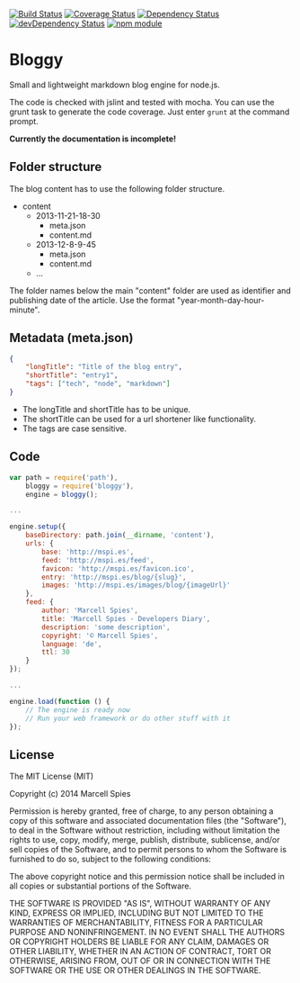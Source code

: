 [![Build Status](https://travis-ci.org/marcells/bloggy.png?branch=master)](https://travis-ci.org/marcells/bloggy)
[![Coverage Status](https://coveralls.io/repos/marcells/bloggy/badge.png?branch=master)](https://coveralls.io/r/marcells/bloggy?branch=master)
[![Dependency Status](https://david-dm.org/marcells/bloggy.png?theme=shields.io)](https://david-dm.org/marcells/bloggy)
[![devDependency Status](https://david-dm.org/marcells/bloggy/dev-status.png?theme=shields.io)](https://david-dm.org/marcells/bloggy#info=devDependencies)
[![npm module](https://badge.fury.io/js/bloggy.png)](http://badge.fury.io/js/bloggy)

Bloggy
======

Small and lightweight markdown blog engine for node.js.

The code is checked with jslint and tested with mocha. You can use the grunt task to generate the code coverage. Just enter `grunt` at the command prompt.

**Currently the documentation is incomplete!**

Folder structure
----------------

The blog content has to use the following folder structure.

- content
    - 2013-11-21-18-30
        - meta.json
        - content.md
    - 2013-12-8-9-45
        - meta.json
        - content.md
    - ...

The folder names below the main "content" folder are used as identifier and publishing date of the article. Use the format "year-month-day-hour-minute".

Metadata (meta.json)
--------------------

```JSON
{
    "longTitle": "Title of the blog entry",
    "shortTitle": "entry1",
    "tags": ["tech", "node", "markdown"]
}
```

- The longTitle and shortTitle has to be unique.
- The shortTitle can be used for a url shortener like functionality.
- The tags are case sensitive.

Code
----

```Javascript
var path = require('path'),
    bloggy = require('bloggy'),
    engine = bloggy();

...

engine.setup({
    baseDirectory: path.join(__dirname, 'content'),
    urls: {
        base: 'http://mspi.es',
        feed: 'http://mspi.es/feed',
        favicon: 'http://mspi.es/favicon.ico',
        entry: 'http://mspi.es/blog/{slug}',
        images: 'http://mspi.es/images/blog/{imageUrl}'
    },
    feed: {
        author: 'Marcell Spies',
        title: 'Marcell Spies - Developers Diary',
        description: 'some description',
        copyright: '© Marcell Spies',
        language: 'de',
        ttl: 30
    }
});

...

engine.load(function () {
    // The engine is ready now
    // Run your web framework or do other stuff with it
});

```


License
-------

The MIT License (MIT)

Copyright (c) 2014 Marcell Spies

Permission is hereby granted, free of charge, to any person obtaining a copy
of this software and associated documentation files (the "Software"), to deal
in the Software without restriction, including without limitation the rights
to use, copy, modify, merge, publish, distribute, sublicense, and/or sell
copies of the Software, and to permit persons to whom the Software is
furnished to do so, subject to the following conditions:

The above copyright notice and this permission notice shall be included in
all copies or substantial portions of the Software.

THE SOFTWARE IS PROVIDED "AS IS", WITHOUT WARRANTY OF ANY KIND, EXPRESS OR
IMPLIED, INCLUDING BUT NOT LIMITED TO THE WARRANTIES OF MERCHANTABILITY,
FITNESS FOR A PARTICULAR PURPOSE AND NONINFRINGEMENT. IN NO EVENT SHALL THE
AUTHORS OR COPYRIGHT HOLDERS BE LIABLE FOR ANY CLAIM, DAMAGES OR OTHER
LIABILITY, WHETHER IN AN ACTION OF CONTRACT, TORT OR OTHERWISE, ARISING FROM,
OUT OF OR IN CONNECTION WITH THE SOFTWARE OR THE USE OR OTHER DEALINGS IN
THE SOFTWARE.